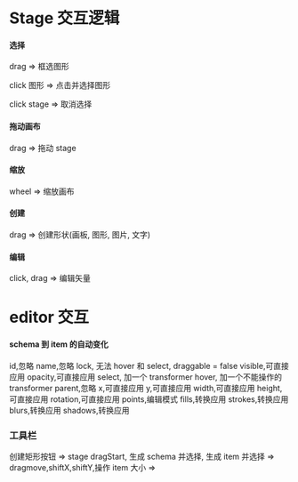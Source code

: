 # Stage 交互逻辑

#### 选择

drag => 框选图形

click 图形 => 点击并选择图形

click stage => 取消选择

#### 拖动画布

drag => 拖动 stage

#### 缩放

wheel => 缩放画布

#### 创建

drag => 创建形状(画板, 图形, 图片, 文字)

#### 编辑

click, drag => 编辑矢量

# editor 交互

#### schema 到 item 的自动变化

id,忽略
name,忽略
lock, 无法 hover 和 select, draggable = false
visible,可直接应用
opacity,可直接应用
select, 加一个 transformer
hover, 加一个不能操作的 transformer
parent,忽略
x,可直接应用
y,可直接应用
width,可直接应用
height,可直接应用
rotation,可直接应用
points,编辑模式
fills,转换应用
strokes,转换应用
blurs,转换应用
shadows,转换应用

### 工具栏

创建矩形按钮 => stage dragStart, 生成 schema 并选择, 生成 item 并选择 => dragmove,shiftX,shiftY,操作 item 大小 =>
